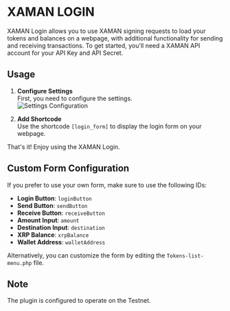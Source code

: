 # XAMAN LOGIN

XAMAN Login allows you to use XAMAN signing requests to load your tokens and balances on a webpage, with additional functionality for sending and receiving transactions. To get started, you'll need a XAMAN API account for your API Key and API Secret.

## Usage

1. **Configure Settings**  
   First, you need to configure the settings.  
   ![Settings Configuration](https://github.com/rihno123/wp_xaman_login/assets/122835110/bc464d2d-c840-4ce6-89a9-c8baa3be6196)

2. **Add Shortcode**  
   Use the shortcode `[login_form]` to display the login form on your webpage.

That's it! Enjoy using the XAMAN Login.

## Custom Form Configuration

If you prefer to use your own form, make sure to use the following IDs:

- **Login Button**: `loginButton`
- **Send Button**: `sendButton`
- **Receive Button**: `receiveButton`
- **Amount Input**: `amount`
- **Destination Input**: `destination`
- **XRP Balance**: `xrpBalance`
- **Wallet Address**: `walletAddress`

Alternatively, you can customize the form by editing the `Tokens-list-menu.php` file.

## Note

The plugin is configured to operate on the Testnet.
